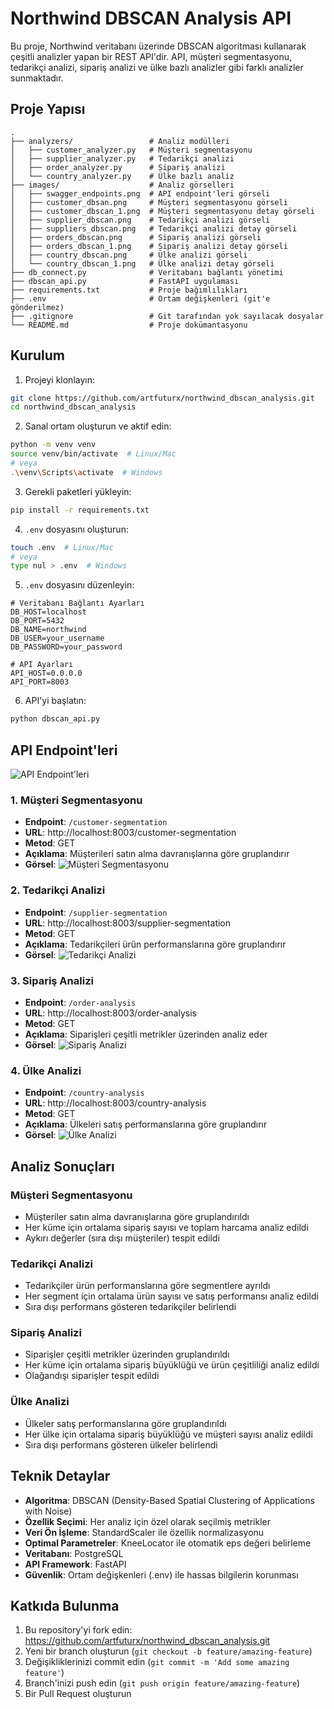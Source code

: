 # Northwind DBSCAN Analysis API

Bu proje, Northwind veritabanı üzerinde DBSCAN algoritması kullanarak çeşitli analizler yapan bir REST API'dir. API, müşteri segmentasyonu, tedarikçi analizi, sipariş analizi ve ülke bazlı analizler gibi farklı analizler sunmaktadır.

## Proje Yapısı

```
.
├── analyzers/                 # Analiz modülleri
│   ├── customer_analyzer.py   # Müşteri segmentasyonu
│   ├── supplier_analyzer.py   # Tedarikçi analizi
│   ├── order_analyzer.py      # Sipariş analizi
│   └── country_analyzer.py    # Ülke bazlı analiz
├── images/                    # Analiz görselleri
│   ├── swagger_endpoints.png  # API endpoint'leri görseli
│   ├── customer_dbsan.png     # Müşteri segmentasyonu görseli
│   ├── customer_dbscan_1.png  # Müşteri segmentasyonu detay görseli
│   ├── supplier_dbscan.png    # Tedarikçi analizi görseli
│   ├── suppliers_dbscan.png   # Tedarikçi analizi detay görseli
│   ├── orders_dbscan.png      # Sipariş analizi görseli
│   ├── orders_dbscan_1.png    # Sipariş analizi detay görseli
│   ├── country_dbscan.png     # Ülke analizi görseli
│   └── country_dbscan_1.png   # Ülke analizi detay görseli
├── db_connect.py              # Veritabanı bağlantı yönetimi
├── dbscan_api.py              # FastAPI uygulaması
├── requirements.txt           # Proje bağımlılıkları
├── .env                       # Ortam değişkenleri (git'e gönderilmez)
├── .gitignore                 # Git tarafından yok sayılacak dosyalar
└── README.md                  # Proje dokümantasyonu
```

## Kurulum

1. Projeyi klonlayın:
```bash
git clone https://github.com/artfuturx/northwind_dbscan_analysis.git
cd northwind_dbscan_analysis
```

2. Sanal ortam oluşturun ve aktif edin:
```bash
python -m venv venv
source venv/bin/activate  # Linux/Mac
# veya
.\venv\Scripts\activate  # Windows
```

3. Gerekli paketleri yükleyin:
```bash
pip install -r requirements.txt
```

4. `.env` dosyasını oluşturun:
```bash
touch .env  # Linux/Mac
# veya
type nul > .env  # Windows
```

5. `.env` dosyasını düzenleyin:
```
# Veritabanı Bağlantı Ayarları
DB_HOST=localhost
DB_PORT=5432
DB_NAME=northwind
DB_USER=your_username
DB_PASSWORD=your_password

# API Ayarları
API_HOST=0.0.0.0
API_PORT=8003
```

6. API'yi başlatın:
```bash
python dbscan_api.py
```

## API Endpoint'leri

![API Endpoint'leri](images/swagger_endpoints.png)

### 1. Müşteri Segmentasyonu
- **Endpoint**: `/customer-segmentation`
- **URL**: http://localhost:8003/customer-segmentation
- **Metod**: GET
- **Açıklama**: Müşterileri satın alma davranışlarına göre gruplandırır
- **Görsel**: ![Müşteri Segmentasyonu](images/customer_dbsan.png)

### 2. Tedarikçi Analizi
- **Endpoint**: `/supplier-segmentation`
- **URL**: http://localhost:8003/supplier-segmentation
- **Metod**: GET
- **Açıklama**: Tedarikçileri ürün performanslarına göre gruplandırır
- **Görsel**: ![Tedarikçi Analizi](images/supplier_dbscan.png)

### 3. Sipariş Analizi
- **Endpoint**: `/order-analysis`
- **URL**: http://localhost:8003/order-analysis
- **Metod**: GET
- **Açıklama**: Siparişleri çeşitli metrikler üzerinden analiz eder
- **Görsel**: ![Sipariş Analizi](images/orders_dbscan.png)

### 4. Ülke Analizi
- **Endpoint**: `/country-analysis`
- **URL**: http://localhost:8003/country-analysis
- **Metod**: GET
- **Açıklama**: Ülkeleri satış performanslarına göre gruplandırır
- **Görsel**: ![Ülke Analizi](images/country_dbscan.png)

## Analiz Sonuçları

### Müşteri Segmentasyonu
- Müşteriler satın alma davranışlarına göre gruplandırıldı
- Her küme için ortalama sipariş sayısı ve toplam harcama analiz edildi
- Aykırı değerler (sıra dışı müşteriler) tespit edildi

### Tedarikçi Analizi
- Tedarikçiler ürün performanslarına göre segmentlere ayrıldı
- Her segment için ortalama ürün sayısı ve satış performansı analiz edildi
- Sıra dışı performans gösteren tedarikçiler belirlendi

### Sipariş Analizi
- Siparişler çeşitli metrikler üzerinden gruplandırıldı
- Her küme için ortalama sipariş büyüklüğü ve ürün çeşitliliği analiz edildi
- Olağandışı siparişler tespit edildi

### Ülke Analizi
- Ülkeler satış performanslarına göre gruplandırıldı
- Her ülke için ortalama sipariş büyüklüğü ve müşteri sayısı analiz edildi
- Sıra dışı performans gösteren ülkeler belirlendi

## Teknik Detaylar

- **Algoritma**: DBSCAN (Density-Based Spatial Clustering of Applications with Noise)
- **Özellik Seçimi**: Her analiz için özel olarak seçilmiş metrikler
- **Veri Ön İşleme**: StandardScaler ile özellik normalizasyonu
- **Optimal Parametreler**: KneeLocator ile otomatik eps değeri belirleme
- **Veritabanı**: PostgreSQL
- **API Framework**: FastAPI
- **Güvenlik**: Ortam değişkenleri (.env) ile hassas bilgilerin korunması

## Katkıda Bulunma

1. Bu repository'yi fork edin: https://github.com/artfuturx/northwind_dbscan_analysis.git
2. Yeni bir branch oluşturun (`git checkout -b feature/amazing-feature`)
3. Değişikliklerinizi commit edin (`git commit -m 'Add some amazing feature'`)
4. Branch'inizi push edin (`git push origin feature/amazing-feature`)
5. Bir Pull Request oluşturun 